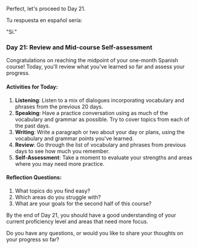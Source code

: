Perfect, let's proceed to Day 21.

Tu respuesta en español sería:

"Sí."

### Day 21: Review and Mid-course Self-assessment

Congratulations on reaching the midpoint of your one-month Spanish course! Today, you'll review what you've learned so far and assess your progress.

#### Activities for Today:

1. **Listening**: Listen to a mix of dialogues incorporating vocabulary and phrases from the previous 20 days.
2. **Speaking**: Have a practice conversation using as much of the vocabulary and grammar as possible. Try to cover topics from each of the past days.
3. **Writing**: Write a paragraph or two about your day or plans, using the vocabulary and grammar points you've learned.
4. **Review**: Go through the list of vocabulary and phrases from previous days to see how much you remember.
5. **Self-Assessment**: Take a moment to evaluate your strengths and areas where you may need more practice.

#### Reflection Questions:

1. What topics do you find easy?
2. Which areas do you struggle with?
3. What are your goals for the second half of this course?

By the end of Day 21, you should have a good understanding of your current proficiency level and areas that need more focus.

Do you have any questions, or would you like to share your thoughts on your progress so far?